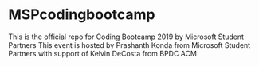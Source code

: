 # MSPcodingbootcamp
This is the official repo for Coding Bootcamp 2019 by Microsoft Student Partners
This event is hosted by Prashanth Konda from Microsoft Student Partners
with support of 
Kelvin DeCosta from BPDC ACM
